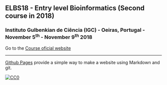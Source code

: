 ## ELBS18 - Entry level Bioinformatics (Second course in 2018)

###  Instituto Gulbenkian de Ciência (IGC) - Oeiras, Portugal - November 5<sup>th</sup> - November 9<sup>th</sup> 2018
Go to the [Course oficial website](http://gtpb.igc.gulbenkian.pt/bicourses/2018/ELB18S/)

---

[Github Pages](https://pages.github.com) provide a simple way to make a website using Markdown and git.


[![CC0](https://i.creativecommons.org/p/zero/1.0/88x31.png)](https://creativecommons.org/publicdomain/zero/1.0/)
